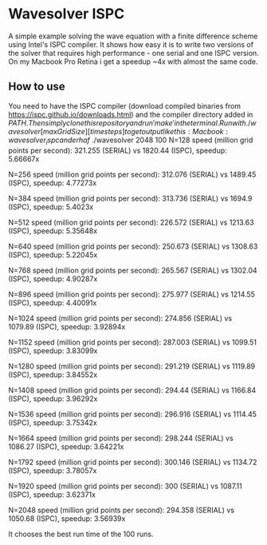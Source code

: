# Wavesolver ISPC #
A simple example solving the wave equation with a finite difference scheme using Intel's ISPC compiler. It shows how easy it is to write two versions of the solver that requires high performance - one serial and one ISPC version. On my Macbook Pro Retina i get a speedup ~4x with almost the same code. 

## How to use ##
You need to have the ISPC compiler (download compiled binaries from https://ispc.github.io/downloads.html) and the compiler directory added in $PATH. Then simply clone this repository and run 'make' in the terminal. Run with ./wavesolver [maxGridSize] [timesteps] to get output like this:
Macbook:wavesolver_ispc anderhaf$ ./wavesolver 2048 100
N=128 speed (million grid points per second): 321.255 (SERIAL) vs 1820.44 (ISPC), speedup: 5.66667x

N=256 speed (million grid points per second): 312.076 (SERIAL) vs 1489.45 (ISPC), speedup: 4.77273x

N=384 speed (million grid points per second): 313.736 (SERIAL) vs 1694.9 (ISPC), speedup: 5.4023x

N=512 speed (million grid points per second): 226.572 (SERIAL) vs 1213.63 (ISPC), speedup: 5.35648x

N=640 speed (million grid points per second): 250.673 (SERIAL) vs 1308.63 (ISPC), speedup: 5.22045x

N=768 speed (million grid points per second): 265.567 (SERIAL) vs 1302.04 (ISPC), speedup: 4.90287x

N=896 speed (million grid points per second): 275.977 (SERIAL) vs 1214.55 (ISPC), speedup: 4.40091x

N=1024 speed (million grid points per second): 274.856 (SERIAL) vs 1079.89 (ISPC), speedup: 3.92894x

N=1152 speed (million grid points per second): 287.003 (SERIAL) vs 1099.51 (ISPC), speedup: 3.83099x

N=1280 speed (million grid points per second): 291.219 (SERIAL) vs 1119.89 (ISPC), speedup: 3.84552x

N=1408 speed (million grid points per second): 294.44 (SERIAL) vs 1166.84 (ISPC), speedup: 3.96292x

N=1536 speed (million grid points per second): 296.916 (SERIAL) vs 1114.45 (ISPC), speedup: 3.75342x

N=1664 speed (million grid points per second): 298.244 (SERIAL) vs 1086.27 (ISPC), speedup: 3.64221x

N=1792 speed (million grid points per second): 300.146 (SERIAL) vs 1134.72 (ISPC), speedup: 3.78057x

N=1920 speed (million grid points per second): 300 (SERIAL) vs 1087.11 (ISPC), speedup: 3.62371x

N=2048 speed (million grid points per second): 294.358 (SERIAL) vs 1050.68 (ISPC), speedup: 3.56939x

It chooses the best run time of the 100 runs.